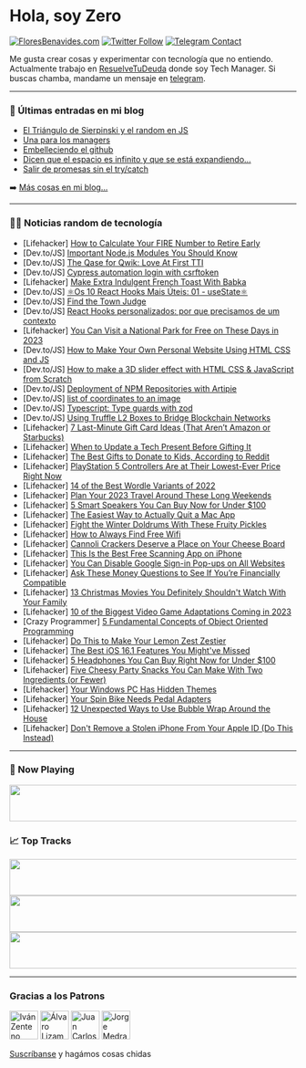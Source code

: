 # Hola, soy Zero

[![FloresBenavides.com](https://img.shields.io/website?down_message=oops&label=MiBlog&style=for-the-badge&up_message=online&url=https%3A%2F%2Ffloresbenavides.com)](https://floresbenavides.com) [![Twitter Follow](https://img.shields.io/twitter/follow/ZeroDragon?color=%231DA1F2&label=Follow&logo=twitter&logoColor=ffffff&style=for-the-badge)](https://twitter.com/zerodragon) [![Telegram Contact](https://img.shields.io/badge/escr%C3%ADbeme-ZeroDragon-%2326A5E4?style=for-the-badge&logo=telegram)](https://t.me/zerodragon)

Me gusta crear cosas y experimentar con tecnología que no entiendo.
Actualmente trabajo en [ResuelveTuDeuda](http://github.com/resuelve) donde soy Tech Manager.
Si buscas chamba, mandame un mensaje en [telegram](https://t.me/zerodragon).

---

### 📕 Últimas entradas en mi blog
<!-- BLOG-POST-LIST:START -->
- [El Triángulo de Sierpinski y el random en JS](https://floresbenavides.com/el-triangulo-de-sierpinski-y-el-random-en-js/)
- [Una para los managers](https://floresbenavides.com/una-para-los-managers/)
- [Embelleciendo el github](https://floresbenavides.com/embelleciendo-el-github/)
- [Dicen que el espacio es infinito y que se está expandiendo…](https://floresbenavides.com/dicen-que-el-espacio-es-infinito-y-que-se-esta-expandiendo/)
- [Salir de promesas sin el try/catch](https://floresbenavides.com/salir-de-promesas-sin-el-try-catch/)
<!-- BLOG-POST-LIST:END -->

➡️ [Más cosas en mi blog...](https://floresbenavides.com)

---

### 👨‍💻 Noticias random de tecnología
<!-- TECH-POSTS:START -->
- [Lifehacker] [How to Calculate Your FIRE Number to Retire Early](https://lifehacker.com/how-to-calculate-your-fire-number-to-retire-early-1849916204)
- [Dev.to/JS] [Important Node.js Modules You Should Know](https://dev.to/mariamadeyemi/important-nodejs-modules-you-should-know-2knm)
- [Dev.to/JS] [The Qase for Qwik: Love At First TTI](https://dev.to/builderio/the-qase-for-qwik-love-at-first-tti-3ef6)
- [Dev.to/JS] [Cypress automation login with csrftoken](https://dev.to/ranafge/cypress-automatin-login-with-csrftoken-h21)
- [Lifehacker] [Make Extra Indulgent French Toast With Babka](https://lifehacker.com/make-extra-indulgent-french-toast-with-babka-1849915628)
- [Dev.to/JS] [⚛Os 10 React Hooks Mais Úteis: 01 - useState⚛](https://dev.to/mpetry/os-10-react-hooks-mais-uteis-01-usestate-2c6n)
- [Dev.to/JS] [Find the Town Judge](https://dev.to/zeeshanali0704/find-the-town-judge-3791)
- [Dev.to/JS] [React Hooks personalizados: por que precisamos de um contexto](https://dev.to/trinitypath/react-hooks-personalizados-por-que-precisamos-de-um-contexto-4hii)
- [Lifehacker] [You Can Visit a National Park for Free on These Days in 2023](https://lifehacker.com/you-can-visit-a-national-park-for-free-on-these-days-in-1849916124)
- [Dev.to/JS] [How to Make Your Own Personal Website Using HTML CSS and JS](https://dev.to/codewithsadee/how-to-make-your-own-personal-website-using-html-css-and-js-4pp)
- [Dev.to/JS] [How to make a 3D slider effect with HTML CSS &amp; JavaScript from Scratch](https://dev.to/hojjatbandani/how-to-make-a-3d-slider-effect-with-html-css-javascript-from-scratch-3m9f)
- [Dev.to/JS] [Deployment of NPM Repositories with Artipie](https://dev.to/andpopov/deployment-of-npm-repositories-with-artipie-30co)
- [Dev.to/JS] [list of coordinates to an image](https://dev.to/suharyadi2112/list-of-coordinates-to-an-image-oc7)
- [Dev.to/JS] [Typescript: Type guards with zod](https://dev.to/sachitsac/typescript-type-guards-with-zod-1m12)
- [Dev.to/JS] [Using Truffle L2 Boxes to Bridge Blockchain Networks](https://dev.to/johnjvester/using-truffle-l2-boxes-to-bridge-blockchain-networks-3fac)
- [Lifehacker] [7 Last-Minute Gift Card Ideas &lpar;That Aren’t Amazon or Starbucks&rpar;](https://lifehacker.com/7-last-minute-gift-card-ideas-that-aren-t-amazon-or-st-1849916244)
- [Lifehacker] [When to Update a Tech Present Before Gifting It](https://lifehacker.com/when-to-update-a-tech-present-before-gifting-it-1849915760)
- [Lifehacker] [The Best Gifts to Donate to Kids, According to Reddit](https://lifehacker.com/the-best-gifts-to-donate-to-kids-according-to-reddit-1849915324)
- [Lifehacker] [PlayStation 5 Controllers Are at Their Lowest-Ever Price Right Now](https://lifehacker.com/playstation-5-controllers-are-at-their-lowest-ever-pric-1849915503)
- [Lifehacker] [14 of the Best Wordle Variants of 2022](https://lifehacker.com/14-of-the-best-wordle-variants-of-2022-1849915931)
- [Lifehacker] [Plan Your 2023 Travel Around These Long Weekends](https://lifehacker.com/plan-your-2023-travel-around-these-long-weekends-1849915406)
- [Lifehacker] [5 Smart Speakers You Can Buy Now for Under $100](https://lifehacker.com/5-smart-speakers-you-can-buy-now-for-under-100-1849912921)
- [Lifehacker] [The Easiest Way to Actually Quit a Mac App](https://lifehacker.com/the-easiest-way-to-actually-quit-a-mac-app-1849913743)
- [Lifehacker] [Fight the Winter Doldrums With These Fruity Pickles](https://lifehacker.com/fight-the-winter-doldrums-with-these-fruity-pickles-1849913637)
- [Lifehacker] [How to Always Find Free Wifi](https://lifehacker.com/how-to-always-find-free-wifi-1849914769)
- [Lifehacker] [Cannoli Crackers Deserve a Place on Your Cheese Board](https://lifehacker.com/cannoli-crackers-deserve-a-place-on-your-cheese-board-1849914856)
- [Lifehacker] [This Is the Best Free Scanning App on iPhone](https://lifehacker.com/this-is-the-best-free-scanning-app-on-iphone-1849913793)
- [Lifehacker] [You Can Disable Google Sign-in Pop-ups on All Websites](https://lifehacker.com/you-can-disable-google-sign-in-pop-ups-on-all-websites-1849913714)
- [Lifehacker] [Ask These Money Questions to See If You’re Financially Compatible](https://lifehacker.com/ask-these-money-questions-to-see-if-you-re-financially-1849912470)
- [Lifehacker] [13 Christmas Movies You Definitely Shouldn&#39;t Watch With Your Family](https://lifehacker.com/13-christmas-movies-you-definitely-shouldnt-watch-with-1849909685)
- [Lifehacker] [10 of the Biggest Video Game Adaptations Coming in 2023](https://lifehacker.com/10-of-the-biggest-video-game-adaptations-coming-in-2023-1849913317)
- [Crazy Programmer] [5 Fundamental Concepts of Object Oriented Programming](https://www.thecrazyprogrammer.com/2022/12/concepts-of-object-oriented-programming.html)
- [Lifehacker] [Do This to Make Your Lemon Zest Zestier](https://lifehacker.com/do-this-to-make-your-lemon-zest-zestier-1849911296)
- [Lifehacker] [The Best iOS 16.1 Features You Might&#39;ve Missed](https://lifehacker.com/the-best-ios-16-1-features-you-mightve-missed-1849910887)
- [Lifehacker] [5 Headphones You Can Buy Right Now for Under $100](https://lifehacker.com/5-headphones-you-can-buy-right-now-for-under-100-1849910889)
- [Lifehacker] [Five Cheesy Party Snacks You Can Make With Two Ingredients &lpar;or Fewer&rpar;](https://lifehacker.com/five-cheesy-party-snacks-you-can-make-with-two-ingredie-1849910916)
- [Lifehacker] [Your Windows PC Has Hidden Themes](https://lifehacker.com/your-windows-pc-has-hidden-themes-1849911491)
- [Lifehacker] [Your Spin Bike Needs Pedal Adapters](https://lifehacker.com/your-spin-bike-needs-pedal-adapters-1849911520)
- [Lifehacker] [12 Unexpected Ways to Use Bubble Wrap Around the House](https://lifehacker.com/12-unexpected-ways-to-use-bubble-wrap-around-the-house-1849911360)
- [Lifehacker] [Don&#39;t Remove a Stolen iPhone From Your Apple ID &lpar;Do This Instead&rpar;](https://lifehacker.com/dont-remove-a-stolen-iphone-from-your-apple-id-do-this-1849910519)<!-- TECH-POSTS:END -->

---

### 🎵 Now Playing
<a href="https://spotify-now-playing-dun.vercel.app/now-playing?open"><img src="https://spotify-now-playing-dun.vercel.app/now-playing" width="540" height="64"></a>

### 📈 Top Tracks
<a href="https://spotify-now-playing-dun.vercel.app/top-tracks?i=1&open"><img src="https://spotify-now-playing-dun.vercel.app/top-tracks?i=1" width="540" height="64"></a>
<a href="https://spotify-now-playing-dun.vercel.app/top-tracks?i=2&open"><img src="https://spotify-now-playing-dun.vercel.app/top-tracks?i=2" width="540" height="64"></a>
<a href="https://spotify-now-playing-dun.vercel.app/top-tracks?i=3&open"><img src="https://spotify-now-playing-dun.vercel.app/top-tracks?i=3" width="540" height="64"></a>

---

### Gracias a los Patrons
[<img src="https://avatars.githubusercontent.com/u/243380?v=4" alt="Iván Zenteno" width="50px">](https://github.com/k001) [<img src="https://avatars.githubusercontent.com/u/19955639?v=4" alt="Álvaro Lizama" width="50px">](https://github.com/alvarolizama) [<img src="https://avatars.githubusercontent.com/u/2718753?v=4" alt="Juan Carlos Ruiz" width="50px">](https://github.com/JuanCrg90) [<img src="https://avatars.githubusercontent.com/u/37025?v=4" alt="Jorge Medrano" width="50px">](https://github.com/h1pp1e) 

[Suscríbanse](https://www.patreon.com/zerodragon) y hagámos cosas chidas
